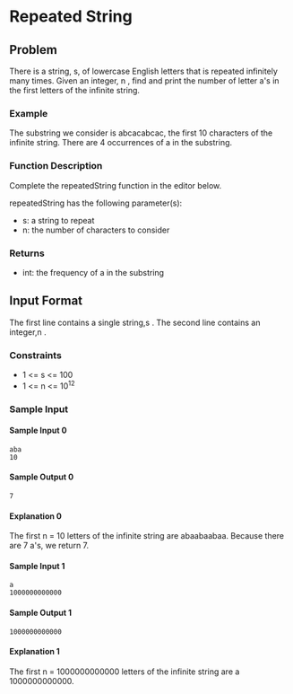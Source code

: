 # Repeated String

## Problem
There is a string, s, of lowercase English letters that is repeated infinitely many times. Given an integer, n , find and print the number of letter a's in the first  letters of the infinite string.

### Example


The substring we consider is abcacabcac, the first 10 characters of the infinite string. There are 4 occurrences of a in the substring.

### Function Description

Complete the repeatedString function in the editor below.

repeatedString has the following parameter(s):

* s: a string to repeat
* n: the number of characters to consider

### Returns

* int: the frequency of a in the substring

## Input Format

The first line contains a single string,s .
The second line contains an integer,n .

### Constraints

* 1 <= s <= 100
* 1 <= n <= 10<sup>12</sup>

### Sample Input

#### Sample Input 0 

```
aba
10
```

#### Sample Output 0

```
7
```

#### Explanation 0

The first n = 10 letters of the infinite string are abaabaabaa. Because there are 7 a's, we return 7.


#### Sample Input 1

```
a
1000000000000
```

#### Sample Output 1

```
1000000000000
```

#### Explanation 1

The first n = 1000000000000 letters of the infinite string are a 1000000000000.
